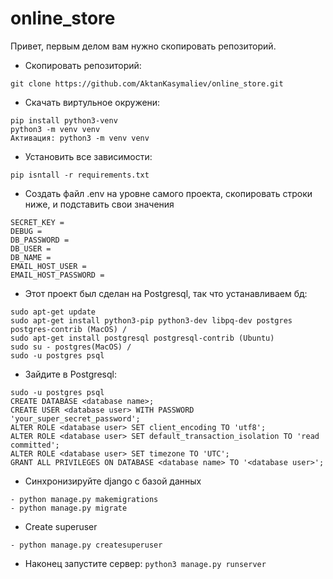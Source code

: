# online_store

Привет, первым делом вам нужно скопировать репозиторий.
* Скопировать репозиторий:
```
git clone https://github.com/AktanKasymaliev/online_store.git
```
* Скачать виртульное окружени:
```
pip install python3-venv 
python3 -m venv venv
Aктивация: python3 -m venv venv
```
* Установить все зависимости: 
```
pip isntall -r requirements.txt
```

* Создать файл .env на уровне самого проекта, скопировать строки ниже, и подставить свои значения
```
SECRET_KEY = 
DEBUG = 
DB_PASSWORD = 
DB_USER = 
DB_NAME = 
EMAIL_HOST_USER = 
EMAIL_HOST_PASSWORD = 
```

* Этот проект был сделан на Postgresql, так что устанавливаем бд:
```
sudo apt-get update
sudo apt-get install python3-pip python3-dev libpq-dev postgres postgres-contrib (MacOS) / 
sudo apt-get install postgresql postgresql-contrib (Ubuntu)
sudo su - postgres(MacOS) /
sudo -u postgres psql
```
* Зайдите в Postgresql:
```
sudo -u postgres psql
CREATE DATABASE <database name>;
CREATE USER <database user> WITH PASSWORD 'your_super_secret_password';
ALTER ROLE <database user> SET client_encoding TO 'utf8';
ALTER ROLE <database user> SET default_transaction_isolation TO 'read committed';
ALTER ROLE <database user> SET timezone TO 'UTC';
GRANT ALL PRIVILEGES ON DATABASE <database name> TO '<database user>';
```

* Синхронизируйте django с базой данных
```
- python manage.py makemigrations
- python manage.py migrate
```

* Create superuser
```
- python manage.py createsuperuser
```


* Наконец запустите сервер: `python3 manage.py runserver`
